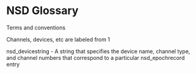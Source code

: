# NSD Glossary
Terms and conventions

Channels, devices, etc are labeled from 1

nsd_devicestring - A string that specifies the device name, channel type, and channel numbers that correspond to a particular nsd_epochrecord entry


   
